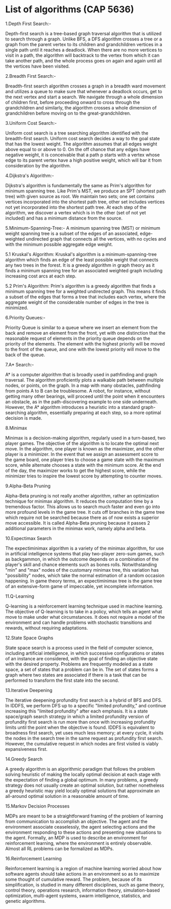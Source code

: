 # List of algorithms (CAP 5636)

1.Depth First Search:-

  Depth-first search is a tree-based graph traversal algorithm that is utilized to search through a graph. Unlike BFS, a DFS algorithm crosses a tree or a graph from the parent vertex to its children and grandchildren vertices in a single path until it reaches a deadlock. When there are no more vertices to visit in a path, the algorithm will backtrack to the vertex from which it can take another path, and the whole process goes on again and again until all the vertices have been visited.

2.Breadth First Search:-

  Breadth-first search algorithm crosses a graph in a breadth ward movement and utilizes a queue to make sure that whenever a deadlock occurs, get to the next vertex and start a search. We navigate through a whole dimension of children first, before proceeding onward to cross through the grandchildren and similarly, the algorithm crosses a whole dimension of grandchildren before moving on to the great-grandchildren.

3.Uniform Cost Search:-

   Uniform cost search is a tree searching algorithm identified with the breadth-first search. Uniform cost search decides a way to the goal state that has the lowest weight. The algorithm assumes that all edges weight above equal to or above to 0. On the off chance that any edges have negative weight, it is conceivable that a path p starts with a vertex whose edge to its parent vertex have a high positive weight, which will bar it from consideration by the algorithm.

4.Dijkstra's Algorithm:-

  Dijkstra's algorithm is fundamentally the same as Prim's algorithm for minimum spanning tree. Like Prim's MST, we produce an SPT (shortest path tree) with given source as root. We maintain two sets; one set contains vertices incorporated into the shortest path tree, other set includes vertices not yet incorporated into the shortest path tree. At each step of the algorithm, we discover a vertex which is in the other (set of not yet included) and has a minimum distance from the source.

5.Minimum-Spanning-Tree:-
  A minimum spanning tree (MST) or minimum weight spanning tree is a subset of the edges of an associated, edge-weighted undirected graph that connects all the vertices, with no cycles and with the minimum possible aggregate edge weight.

  5.1 Kruskal's Algorithm:
    Kruskal's algorithm is a minimum-spanning-tree algorithm which finds an edge of the least possible weight that connects any two trees in the forest. It is a greedy algorithm in graph theory as it finds a minimum spanning tree for an associated weighted graph including increasing cost arcs at each step.

  5.2 Prim's Algorithm:
    Prim's algorithm is a greedy algorithm that finds a minimum spanning tree for a weighted undirected graph. This means it finds a subset of the edges that forms a tree that includes each vertex, where the aggregate weight of the considerable number of edges in the tree is minimized.

6.Priority Queues:-

  Priority Queue is similar to a queue where we insert an element from the back and remove an element from the front, yet with one distinction that the reasonable request of elements in the priority queue depends on the priority of the elements. The element with the highest priority will be moved to the front of the queue, and one with the lowest priority will move to the back of the queue.

7.A* Search:-

  A* is a computer algorithm that is broadly used in pathfinding and graph traversal. The algorithm proficiently plots a walkable path between multiple nodes, or points, on the graph. In a map with many obstacles, pathfinding from points A to B can be troublesome. A robot, for instance, without getting many other bearings, will proceed until the point when it encounters an obstacle, as in the path-discovering example to one side underneath. However, the A* algorithm introduces a heuristic into a standard graph-searching algorithm, essentially preparing at each step, so a more optimal decision is made.

8.Minimax

  Minimax is a decision-making algorithm, regularly used in a turn-based, two player games. The objective of the algorithm is to locate the optimal next move. In the algorithm, one player is known as the maximizer, and the other player is a minimizer. In the event that we assign an assessment score to the game board, one player tries to choose a game state with the maximum score, while alternate chooses a state with the minimum score. At the end of the day, the maximizer works to get the highest score, while the minimizer tries to inspire the lowest score by attempting to counter moves.

9.Alpha-Beta Pruning

  Alpha-Beta pruning is not really another algorithm, rather an optimization technique for minimax algorithm. It reduces the computation time by a tremendous factor. This allows us to search much faster and even go into more profound levels in the game tree. It cuts off branches in the game tree which require not be searched because there as of now exists a superior move accessible. It is called Alpha-Beta pruning because it passes 2 additional parameters in the minimax work, namely alpha and beta.

10.Expectimax Search

  The expectiminimax algorithm is a variety of the minimax algorithm, for use in artificial intelligence systems that play two-player zero-sum games, such as backgammon, in which the outcome depends on a combination of the player's skill and chance elements such as bones rolls. Notwithstanding "min" and "max" nodes of the customary minimax tree, this variation has "possibility" nodes, which take the normal estimation of a random occasion happening. In game theory terms, an expectiminimax tree is the game tree of an extensive-form game of impeccable, yet incomplete information.

11.Q-Learning

  Q-learning is a reinforcement learning technique used in machine learning. The objective of Q-learning is to take in a policy, which tells an agent what move to make under what circumstances. It does not require a model of the environment and can handle problems with stochastic transitions and rewards, without requiring adaptations.

12.State Space Graphs

  State space search is a process used in the field of computer science, including artificial intelligence, in which successive configurations or states of an instance are considered, with the goal of finding an objective state with the desired property. Problems are frequently modeled as a state space, a set of states that a problem can be in. The set of states forms a graph where two states are associated if there is a task that can be performed to transform the first state into the second.

13.Iterative Deepening

  The iterative deepening profundity first search is a hybrid of BFS and DFS. In IDDFS, we perform DFS up to a specific "limited profundity," and continue increasing this "limited profundity" after each emphasis. It is a state space/graph search strategy in which a limited profundity version of profundity first search is run more than once with increasing profundity limits until the point when the objective is found. IDDFS is equivalent to broadness first search, yet uses much less memory; at every cycle, it visits the nodes in the search tree in the same request as profundity first search. However, the cumulative request in which nodes are first visited is viably expansiveness first.

14.Greedy Search

  A greedy algorithm is an algorithmic paradigm that follows the problem solving heuristic of making the locally optimal decision at each stage with the expectation of finding a global optimum. In many problems, a greedy strategy does not usually create an optimal solution, but rather nonetheless a greedy heuristic may yield locally optimal solutions that approximate an all-around optimal solution in a reasonable amount of time.

15.Markov Decision Processes

  MDPs are meant to be a straightforward framing of the problem of learning from communication to accomplish an objective. The agent and the environment associate ceaselessly, the agent selecting actions and the environment responding to these actions and presenting new situations to the agent. Formally, an MDP is used to describe an environment for reinforcement learning, where the environment is entirely observable. Almost all RL problems can be formalized as MDPs.

16.Reinforcement Learning

  Reinforcement learning is a region of machine learning worried about how software agents should take actions in an environment so as to maximize some thought of cumulative reward. The problem, because of its simplification, is studied in many different disciplines, such as game theory, control theory, operations research, information theory, simulation-based optimization, multi-agent systems, swarm intelligence, statistics, and genetic algorithms.
